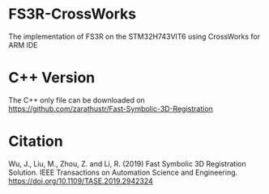 # FS3R-CrossWorks
The implementation of FS3R on the STM32H743VIT6 using CrossWorks for ARM IDE

# C++ Version
The C++ only file can be downloaded on https://github.com/zarathustr/Fast-Symbolic-3D-Registration

# Citation
Wu, J., Liu, M., Zhou, Z. and Li, R. (2019) Fast Symbolic 3D Registration Solution. IEEE Transactions on Automation Science and Engineering. https://doi.org/10.1109/TASE.2019.2942324
